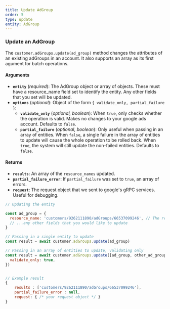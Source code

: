 ```yaml
---
title: Update AdGroup
order: 5
type: update
entity: AdGroup
---
```


### Update an AdGroup

The `customer.adGroups.update(ad_group)` method changes the attributes of an existing adGroups in an account. It also supports an array as its first agument for batch operations.

#### Arguments

- **`entity`** (_required_): The AdGroup object or array of objects. These must have a resource_name field set to identify the entity. Any other fields that you set will be updated.
- **`options`** (_optional_): Object of the form `{ validate_only, partial_failure }`:
  - **`validate_only`** (_optional, boolean_): When `true`, only checks whether the operation is valid. Makes no changes to your google ads account. Defaults to `false`.
  - **`partial_failure`** (_optional, boolean_): Only useful when passing in an array of entities. When `false`, a single failure in the array of entities to update will cause the whole operation to be rolled back. When `true`, the system will still update the non-failed entities. Defaults to `false`.

#### Returns

- **`results`**: An array of the `resource_names` updated.
- **`partial_failure_error`**: If `partial_failure` was set to `true`, an array of errors.
- **`request`**: The request object that we sent to google's gRPC services. Useful for debugging.

```javascript
// Updating the entity

const ad_group = {
  resource_name: 'customers/9262111890/adGroups/66537099246', // The resource_name is required
  // ...any other fields that you would like to update
}

// Passing in a single entity to update
const result = await customer.adGroups.update(ad_group)

// Passing in an array of entities to update, validating only
const result = await customer.adGroups.update([ad_group, other_ad_group], {
  validate_only: true,
})
```

```javascript

// Example result
{
	results : ['customers/9262111890/adGroups/66537099246'],
	partial_failure_error : null,
	request: { /* your request object */ }
}

```
